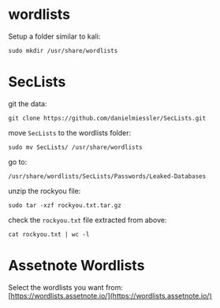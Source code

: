 # wordlists  

Setup a folder similar to kali:  
```
sudo mkdir /usr/share/wordlists
```  

# SecLists  

git the data:  
```
git clone https://github.com/danielmiessler/SecLists.git
```

move `SecLists` to the wordlists folder:  
```
sudo mv SecLists/ /usr/share/wordlists
```  

go to:
```
/usr/share/wordlists/SecLists/Passwords/Leaked-Databases
```  

unzip the rockyou file:  
```
sudo tar -xzf rockyou.txt.tar.gz
```  

check the `rockyou.txt` file extracted from above:  
```
cat rockyou.txt | wc -l
```  

# Assetnote Wordlists  

Select the wordlists you want from:  
[https://wordlists.assetnote.io/](https://wordlists.assetnote.io/)  

